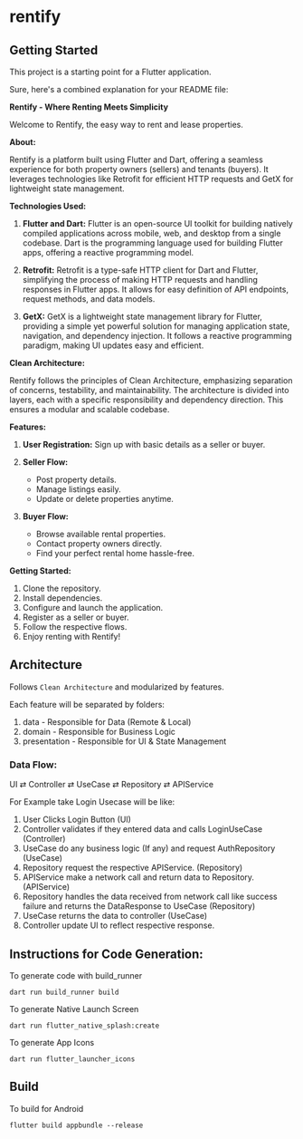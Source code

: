 # rentify

## Getting Started

This project is a starting point for a Flutter application.

Sure, here's a combined explanation for your README file:

**Rentify - Where Renting Meets Simplicity**

Welcome to Rentify, the easy way to rent and lease properties.

**About:**

Rentify is a platform built using Flutter and Dart, offering a seamless experience for both property owners (sellers) and tenants (buyers). It leverages technologies like Retrofit for efficient HTTP requests and GetX for lightweight state management.

**Technologies Used:**

1. **Flutter and Dart:** Flutter is an open-source UI toolkit for building natively compiled applications across mobile, web, and desktop from a single codebase. Dart is the programming language used for building Flutter apps, offering a reactive programming model.

2. **Retrofit:** Retrofit is a type-safe HTTP client for Dart and Flutter, simplifying the process of making HTTP requests and handling responses in Flutter apps. It allows for easy definition of API endpoints, request methods, and data models.

3. **GetX:** GetX is a lightweight state management library for Flutter, providing a simple yet powerful solution for managing application state, navigation, and dependency injection. It follows a reactive programming paradigm, making UI updates easy and efficient.

**Clean Architecture:**

Rentify follows the principles of Clean Architecture, emphasizing separation of concerns, testability, and maintainability. The architecture is divided into layers, each with a specific responsibility and dependency direction. This ensures a modular and scalable codebase.

**Features:**

1. **User Registration:** Sign up with basic details as a seller or buyer.

2. **Seller Flow:**
   - Post property details.
   - Manage listings easily.
   - Update or delete properties anytime.

3. **Buyer Flow:**
   - Browse available rental properties.
   - Contact property owners directly.
   - Find your perfect rental home hassle-free.

**Getting Started:**

1. Clone the repository.
2. Install dependencies.
3. Configure and launch the application.
4. Register as a seller or buyer.
5. Follow the respective flows.
6. Enjoy renting with Rentify!


## Architecture

Follows `Clean Architecture` and modularized by features.

Each feature will be separated by folders:
1. data - Responsible for Data (Remote & Local)
2. domain - Responsible for Business Logic
3. presentation - Responsible for UI & State Management

### Data Flow:

UI ⇄ Controller ⇄ UseCase ⇄ Repository ⇄ APIService

For Example take Login Usecase will be like:

1. User Clicks Login Button (UI)
2. Controller validates if they entered data and calls LoginUseCase (Controller)
3. UseCase do any business logic (If any) and request AuthRepository (UseCase)
4. Repository request the respective APIService. (Repository)
5. APIService make a network call and return data to Repository. (APIService)
6. Repository handles the data received from network call like success failure and returns the DataResponse to UseCase (Repository)
7. UseCase returns the data to controller (UseCase)
8. Controller update UI to reflect respective response.



## Instructions for Code Generation:

To generate code with build_runner

```shell
dart run build_runner build 
```

To generate Native Launch Screen
```shell
dart run flutter_native_splash:create
```

To generate App Icons
```shell
dart run flutter_launcher_icons
```


## Build

To build for Android

```shell
flutter build appbundle --release
```
